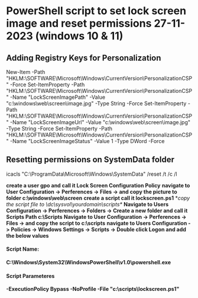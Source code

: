 # PowerShell script to set lock screen image and reset permissions 27-11-2023 (windows 10 & 11)

## Adding Registry Keys for Personalization
New-Item -Path "HKLM:\SOFTWARE\Microsoft\Windows\CurrentVersion\PersonalizationCSP" -Force
Set-ItemProperty -Path "HKLM:\SOFTWARE\Microsoft\Windows\CurrentVersion\PersonalizationCSP" -Name "LockScreenImagePath" -Value "c:\windows\web\screen\image.jpg" -Type String -Force
Set-ItemProperty -Path "HKLM:\SOFTWARE\Microsoft\Windows\CurrentVersion\PersonalizationCSP" -Name "LockScreenImageUrl" -Value "c:\windows\web\screen\image.jpg" -Type String -Force
Set-ItemProperty -Path "HKLM:\SOFTWARE\Microsoft\Windows\CurrentVersion\PersonalizationCSP" -Name "LockScreenImageStatus" -Value 1 -Type DWord -Force

## Resetting permissions on SystemData folder
icacls "C:\ProgramData\Microsoft\Windows\SystemData" /reset /t /c /l


 **create a user gpo and call it Lock Screen Configuration Policy** 
 **navigate to User Configuration -> Perferences -> Files -> and copy the picture to folder c:\windows\web\screen** 
 **create a script call it lockscreen.ps1** 
 **copy the script file to \\dc\sysvol\yourdomain\scripts\**
 **Navigate to Users Configuration -> Perferences -> Folders -> Create a new folder and call it Scripts
  Path c:\Scripts**
 **Navigate to User Configuration -> Perferences -> Files -> and copy the script to c:\scripts**
 **navigate to Users Configuration -> Policies -> Windows Settings -> Scripts -> Double click Logon and add the below values**
#### Script Name:
   **C:\Windows\System32\WindowsPowerShell\v1.0\powershell.exe**
#### Script Parameteres 
  **-ExecutionPolicy Bypass -NoProfile -File "c:\scripts\lockscreen.ps1"**
